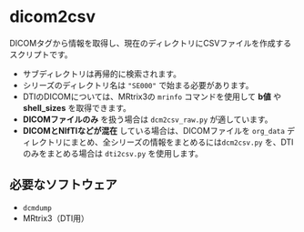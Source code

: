 # dicom2csv

DICOMタグから情報を取得し、現在のディレクトリにCSVファイルを作成するスクリプトです。  

- サブディレクトリは再帰的に検索されます。  
- シリーズのディレクトリ名は `"SE000"` で始まる必要があります。  
- DTIのDICOMについては、MRtrix3の `mrinfo` コマンドを使用して **b値** や **shell_sizes** を取得できます。  
- **DICOMファイルのみ** を扱う場合は `dcm2csv_raw.py` が適しています。  
- **DICOMとNIfTIなどが混在** している場合は、DICOMファイルを `org_data` ディレクトリにまとめ、全シリーズの情報をまとめるには`dcm2csv.py` を、DTIのみをまとめる場合は `dti2csv.py` を使用します。

## 必要なソフトウェア
- `dcmdump`  
- MRtrix3（DTI用）  
